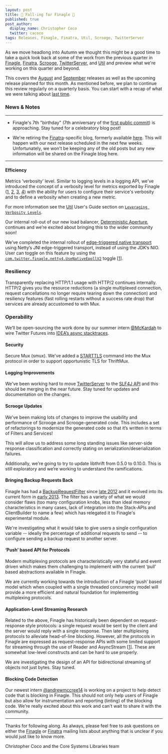 ```yaml
---
layout: post
title: 🍂 Fall-ing for Finagle 🍂
published: true 
post_author:
  display_name: Christopher Coco 
  twitter: cacoco
tags: Releases, Finagle, Finatra, Util, Scrooge, TwitterServer
---
```


As we move headlong into Autumn we thought this might be a good time to take
a quick look back at some of the work from the previous quarter in [Finagle](https://twitter.github.io/finagle/), [Finatra](https://twitter.github.io/finatra/), [Scrooge](https://twitter.github.io/scrooge), [TwitterServer](https://twitter.github.io/twitter-server), and [Util](https://twitter.github.io/util) and preview what we're working on this quarter and beyond.

This covers the
[August](https://github.com/twitter/finagle/tree/finagle-7.0.0) and [September](https://github.com/twitter/finagle/tree/finagle-7.1.0) releases as well as the upcoming release planned for this month. As mentioned before, we plan to continue this review
regularly on a quarterly basis. You can start with a recap of what we were talking about [last time](https://finagle.github.io/blog/2017/07/12/summer-review/).

### News & Notes

------------

- Finagle's 7th "birthday" (7th anniversary of the [first public
commit](https://github.com/twitter/finagle/tree/e04e51645374f8d958d85de384142dd00f4b7574))
is approaching. Stay tuned for a celebratory blog post!

- We're retiring the [Finatra](https://github.com/twitter/finatra)-specific
blog, formerly available
[here](https://twitter.github.io/finatra/blog/archives/). This will happen with 
our next release scheduled in the next few weeks. Unfortunately, we won't be 
keeping any of the old posts but any new information will be shared on the 
Finagle blog here.

---------

#### Efficiency

Metrics ‘verbosity’ level. Similar to logging levels in a logging API, we've
introduced the concept of a verbosity level for metrics exported by Finagle
([1](https://github.com/twitter/finagle/commit/6c666ab5c3363ae5bd22b0fbd96f33995fe36ac7),
[2](https://github.com/twitter/util/commit/5e03745015693bc61fa2aace8da5eb452ff6e53d),
[3](https://github.com/twitter/util/commit/d08661fe49377aafd8af60231d6112d546e55e01),
[4](https://github.com/twitter/util/commit/1b3ce1eddbb2a9af9fa4f97f1fc1b20ac3ee6a40))
with the ability for users to configure their service's verbosity and to
define a verbosity when creating a new metric.

For more information see the [Util](https://twitter.github.io/util) User's Guide section on [`Leveraging
Verbosity
Levels`](https://twitter.github.io/util/guide/util-stats/user_guide.html#leveraging-verbosity-levels).

Our internal roll-out of our new load balancer, [Deterministic
Aperture](https://github.com/twitter/finagle/blob/finagle-6.45.0/finagle-core/src/main/scala/com/twitter/finagle/loadbalancer/aperture/DeterministicOrdering.scala), continues and we’re excited about bringing this to the wider community soon!

We’ve completed the internal rollout of [edge-triggered native
transport](https://github.com/twitter/finagle/search?utf8=%E2%9C%93&q=nativeEpoll&type=) using Netty’s JNI edge-triggered transport, instead of using the JDK’s NIO. User can toggle on this feature by using the [`com.twitter.finagle.netty4.UseNativeEpollV2`](https://github.com/twitter/finagle/blob/b89042a35ab0f39637e48bb89b170c80c95f03cf/finagle-netty4/src/main/resources/com/twitter/toggles/configs/com.twitter.finagle.netty4.json) toggle [[1](https://github.com/twitter/finagle/blob/2d37c2c1684132121f15423b2f08054785f8e29c/finagle-netty4/src/main/scala/com/twitter/finagle/netty4/nativeEpoll.scala)].

### Resiliency

Transparently replacing HTTP/1.1 usage with HTTP/2 continues internally. HTTP/2 gives you the resource reductions (a single multiplexed connection, request cancellations no longer require tearing down the connection) and resiliency features (fast rolling restarts without a success rate drop) that services are already accustomed to with Mux.

### Operability

We’ll be open-sourcing the work done by our summer intern [@McKardah](https://twitter.com/McKardah) to wire
Twitter Futures into [IDEA’s async
stacktraces](https://blog.jetbrains.com/idea/2017/02/intellij-idea-2017-1-eap-extends-debugger-with-async-stacktraces/).

#### Security

Secure Mux (smux). We've added a
[STARTTLS](https://en.wikipedia.org/wiki/Opportunistic_TLS) command into the
Mux protocol in order to support opportunistic TLS for ThriftMux.

#### Logging Improvements

We've been working hard to move
[TwitterServer](https://github.com/twitter/twitter-server) to the [SLF4J
API](https://https://www.slf4j.org/) and this should be merging in the near future. Stay tuned for
updates and documentation on the changes.

#### Scrooge Updates

We've been making lots of changes to improve the usability and performance of
Scrooge and Scrooge-generated code. This includes a set of refactorings to modernize the generated code so that it’s written in terms of Filters and Services!

This will allow us to address some long standing issues like server-side response classification and correctly stating on serialization/deserialization failures.

Additionally, we're going to try to update libthrift from 0.5.0 to 0.10.0. This is still exploratory and we’re working to understand the ramifications.

#### Bringing Backup Requests Back

Finagle has had a
[BackupRequestFilter](https://github.com/twitter/finagle/blob/develop/finagle-exp/src/main/scala/com/twitter/finagle/exp/BackupRequestFilter.scala)
since [late
2012](https://github.com/twitter/finagle/commit/526e508579309711a9c56007eff2a783826d331c)
and it evolved into its current form in [early
2013](https://github.com/twitter/finagle/commit/8ca92593aac1d3f5bd4741d6b8e6fcf26053dc44).
The filter has a variety of what we would consider flaws (too many
configuration knobs, less than ideal memory characteristics in many cases,
lack of integration into the Stack-APIs and ClientBuilder to name a few) which
has relegated it to Finagle's experimental module.

We're investigating what it would take to give users a single configuration
variable -- ideally the percentage of additional requests to send -- to
configure sending a backup request to another server.

#### ‘Push’ based API for Protocols

Modern multiplexing protocols are characteristically very stateful and event
driven which makes them challenging to implement with the current ‘pull’ based
abstractions available in Finagle.

We are currently working towards the introduction of a Finagle ‘push’ based
model which when coupled with a single threaded concurrency model will
provide a more efficient and natural foundation for implementing multiplexing
protocols.

#### Application-Level Streaming Research

Related to the above, Finagle has historically been dependent on
request-response style protocols: a single request would be sent by the client
and the server would reply with a single response. Then later multiplexing
protocols to alleviate head-of-line blocking. However, all the protocols in
Finagle are expressed as request-response APIs with some limited support for
streaming through the use of Reader and AsyncStream
[[1](https://github.com/twitter/finagle/blob/develop/finagle-example/src/main/scala/com/twitter/finagle/example/http/HttpStreamingServer.scala)].
These are somewhat low-level constructs and can be hard to use properly.

We are investigating the design of an API for bidirectional streaming of objects not just bytes. Stay tuned.

#### Blocking Code Detection

Our newest intern [@andrewmccree14](https://twitter.com/andrewmccree14) is
working on a project to help detect code that is blocking in Finagle. This
should not only help users of Finagle but also allow for instrumentation and
reporting (linting) of the blocking code. We're really excited about this
work and can't wait to share it with the community.

------------

Thanks for following along. As always, please feel free to ask questions on
either the [Finagle](https://groups.google.com/forum/#!forum/finaglers) or
[Finatra](https://groups.google.com/forum/#!forum/finatra-users) mailing lists
about anything that is unclear if you would just like to know more.

Christopher Coco and the Core Systems Libraries team

